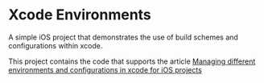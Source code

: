 # Xcode Environments

A simple iOS project that demonstrates the use of build schemes and configurations within xcode.

This project contains the code that supports the article [Managing different environments and configurations in xcode for iOS projects](https://medium.com/@sanchezegido/managing-different-environments-and-configurations-in-xcode-for-ios-projects-6c70d46e1b22)
